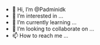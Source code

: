 - 👋 Hi, I’m @Padminidk
- 👀 I’m interested in ...
- 🌱 I’m currently learning ...
- 💞️ I’m looking to collaborate on ...
- 📫 How to reach me ...

<!---
Padminidk/Padminidk is a ✨ special ✨ repository because its `README.md` (this file) appears on your GitHub profile.
You can click the Preview link to take a look at your changes.
--->
